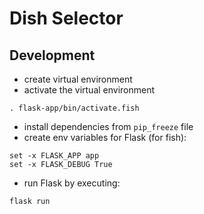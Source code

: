 # Dish Selector

## Development
- create virtual environment
- activate the virtual environment
```
. flask-app/bin/activate.fish
```
- install dependencies from `pip_freeze` file
- create env variables for Flask (for fish):
```
set -x FLASK_APP app
set -x FLASK_DEBUG True
```
- run Flask by executing:
```
flask run
```